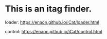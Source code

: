 # This is an itag finder.

loader:
https://enaon.github.io/iCat/loader.html

control:
https://enaon.github.io/iCat/control.html
